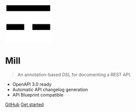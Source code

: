 <img src="_media/mill.svg" alt="logo" width="150">

# Mill

> An annotation-based DSL for documenting a REST API.

- OpenAPI 3.0 ready
- Automatic API changelog generation
- API Blueprint compatible

[GitHub](https://github.com/vimeo/mill/)
[Get started](#installation)
